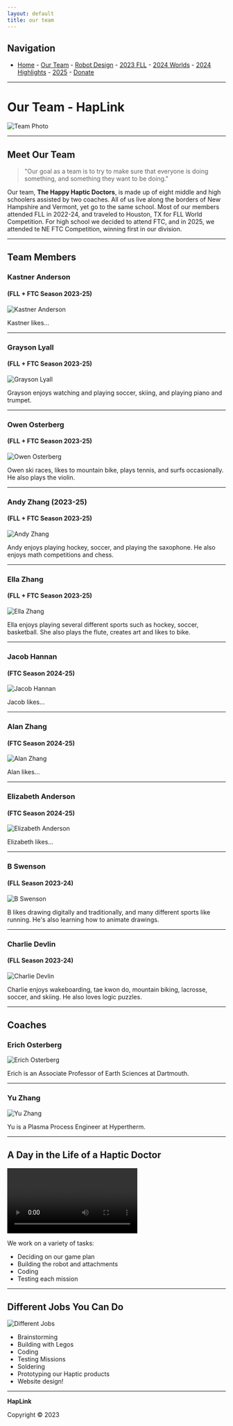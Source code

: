 ```yaml
---
layout: default
title: our team
---
```


## Navigation
- [Home](/) - [Our Team](/our-team/) - [Robot Design](/happy-haptic-doctors-robot-design/) - [2023 FLL](/2023-fll/) - [2024 Worlds](/2024-worlds/) - [2024 Highlights](/2024/) - [2025](/2025/) - [Donate](/donate/)
---

# Our Team - HapLink

![Team Photo](../wp-content/uploads/2024/01/StatesPicture-edited-2-scaled.jpg)

---

## Meet Our Team

> "Our goal as a team is to try to make sure that everyone is doing something, and something they want to be doing."

Our team, **The Happy Haptic Doctors**, is made up of eight middle and high schoolers assisted by two coaches. All of us live along the borders of New Hampshire and Vermont, yet go to the same school. Most of our members attended FLL in 2022-24, and traveled to Houston, TX for FLL World Competition. For high school we decided to attend FTC, and in 2025, we attended te NE FTC Competition, winning first in our division. 


---

## Team Members 


### Kastner Anderson
#### (FLL + FTC Season 2023-25)
![Kastner Anderson](../wp-content/uploads/2024/01/IMG_9524-edited-scaled.jpg)

Kastner likes...

---

### Grayson Lyall 
#### (FLL + FTC Season 2023-25)
![Grayson Lyall](./grayson.png)

Grayson enjoys watching and playing soccer, skiing, and playing piano and trumpet.

---

### Owen Osterberg 
#### (FLL + FTC Season 2023-25)
![Owen Osterberg](../wp-content/uploads/2024/01/Owen-edited.jpg)

Owen ski races, likes to mountain bike, plays tennis, and surfs occasionally. He also plays the violin.

---

### Andy Zhang (2023-25)
#### (FLL + FTC Season 2023-25)
![Andy Zhang](../wp-content/uploads/2024/01/IMG_5896-edited.jpg)

Andy enjoys playing hockey, soccer, and playing the saxophone. He also enjoys math competitions and chess.

---

### Ella Zhang
#### (FLL + FTC Season 2023-25)
![Ella Zhang](../wp-content/uploads/2024/01/IMG_5890-edited.jpg)

Ella enjoys playing several different sports such as hockey, soccer, basketball. She also plays the flute, creates art and likes to bike.

---

### Jacob Hannan
#### (FTC Season 2024-25)
![Jacob Hannan](./jacob.png)

Jacob likes...

---

### Alan Zhang
#### (FTC Season 2024-25)
![Alan Zhang](./alan.png)

Alan likes...

---

### Elizabeth Anderson
#### (FTC Season 2024-25)
![Elizabeth Anderson](./elizabethfh.png)

Elizabeth likes...

---

### B Swenson 
#### (FLL Season 2023-24)
![B Swenson](../wp-content/uploads/2024/01/Screenshot-2024-01-15-at-10.03.54 PM-edited.png)

B likes drawing digitally and traditionally, and many different sports like running. He's also learning how to animate drawings.

---

### Charlie Devlin
#### (FLL Season 2023-24)
![Charlie Devlin](../wp-content/uploads/2024/01/Screenshot-2023-11-16-at-9.31.24-AM-edited-1.png)

Charlie enjoys wakeboarding, tae kwon do, mountain biking, lacrosse, soccer, and skiing. He also loves logic puzzles.

---
## Coaches

### Erich Osterberg
![Erich Osterberg](../wp-content/uploads/2024/01/Erich-Osterberg-edited-scaled.jpg)

Erich is an Associate Professor of Earth Sciences at Dartmouth.

---

### Yu Zhang
![Yu Zhang](../wp-content/uploads/2024/01/IMG_1109-edited-scaled.jpg)

Yu is a Plasma Process Engineer at Hypertherm.

---

## A Day in the Life of a Haptic Doctor

![A Day in the Life](../wp-content/uploads/2024/01/IMG_7461.qt)

We work on a variety of tasks:
- Deciding on our game plan
- Building the robot and attachments
- Coding
- Testing each mission

---

## Different Jobs You Can Do

![Different Jobs](../wp-content/uploads/2024/01/IMG_3015-1024x768.jpg)

- Brainstorming
- Building with Legos
- Coding
- Testing Missions
- Soldering
- Prototyping our Haptic products
- Website design!

---

**HapLink**

Copyright © 2023